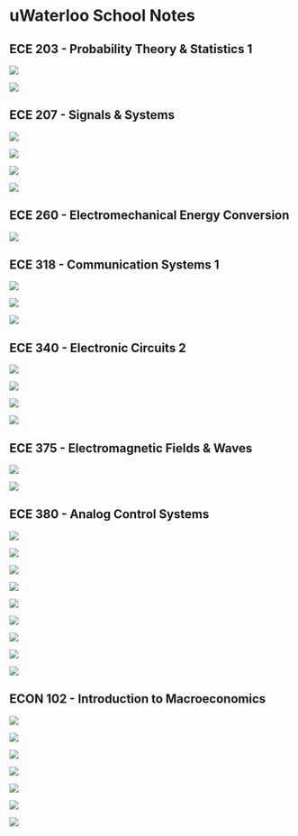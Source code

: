 # uWaterloo School Notes



## ECE 203 - Probability Theory & Statistics 1

<a href = "Probability&Statistics/Combinations&Permutations.html" target = "_blank" rel = "noopener noreferrer">![](https://img.shields.io/badge/Probability%20&%20Statistics-Combinations%20%26%20Permutations-cyan)</a>

<a href = "Probability&Statistics/Probability.html" target = "_blank" rel = "noopener noreferrer">![](https://img.shields.io/badge/Probability%20&%20Statistics-Probability-cyan)</a>



## ECE 207 -  Signals & Systems

<a href = "Signals&Systems/Energy&Power.html" target = "_blank" rel = "noopener noreferrer">![](https://img.shields.io/badge/Signals%20%26%20Systems-Energy%20&%20Power-orange)</a>

<a href = "Signals&Systems/LaplaceTransforms.html" target = "_blank" rel = "noopener noreferrer">![](https://img.shields.io/badge/Signals%20%26%20Systems-Laplace%20Transforms-orange)</a>

<a href = "Signals&Systems/FourierSeries&Transforms.html" target = "_blank" rel = "noopener noreferrer">![](https://img.shields.io/badge/Signals%20%26%20Systems-Fourier%20Series%20&%20Transforms-orange)</a>

<a href = "Signals&Systems/ZTransforms.html" target = "_blank" rel = "noopener noreferrer">![](https://img.shields.io/badge/Signals%20%26%20Systems-Z%20Transforms-orange)</a>



## ECE 260 - Electromechanical Energy Conversion

<a href = "PowerSystems/ACPower.html" target = "_blank" rel = "noopener noreferrer">![](https://img.shields.io/badge/Power%20Systems-AC%20Power-goldenrod)</a>



## ECE 318 -  Communication Systems 1

<a href = "Signals&Systems/Energy&Power.html" target = "_blank" rel = "noopener noreferrer">![](https://img.shields.io/badge/Signals%20%26%20Systems-Energy%20&%20Power-orange)</a>

<a href = "Signals&Systems/FourierSeries&Transforms.html" target = "_blank" rel = "noopener noreferrer">![](https://img.shields.io/badge/Signals%20%26%20Systems-Fourier%20Series%20&%20Transforms-orange)</a>

<a href = "AnalogCommunication/Autocorrelation&Crosscorrelation.html" target = "_blank" rel = "noopener noreferrer">![](https://img.shields.io/badge/Analog%20Communication-Autocorrelation%20&%20Crosscorrelation-pink)</a>



## ECE 340 - Electronic Circuits 2

<a href = "Circuits/BJTs.html" target = "_blank" rel = "noopener noreferrer">![](https://img.shields.io/badge/Circuits-BJTs-brightgreen)</a>

<a href = "Circuits/MOSFETs.html" target = "_blank" rel = "noopener noreferrer">![](https://img.shields.io/badge/Circuits-MOSFETs-brightgreen)</a>

<a href = "Circuits/AnalysisOfTransistorAmplifiers.html" target = "_blank" rel = "noopener noreferrer">![](https://img.shields.io/badge/Circuits-Analysis%20Of%20Transistor%20Amplifiers-brightgreen)</a>

<a href = "Circuits/IntegratedCircuitAmplifiers.html" target = "_blank" rel = "noopener noreferrer">![](https://img.shields.io/badge/Circuits-Integrated%20Circuit%20Amplifiers-brightgreen)</a>



## ECE 375 - Electromagnetic Fields & Waves

<a href = "ElectromagneticWaves/SteadyStateWaves.html" target = "_blank" rel = "noopener noreferrer">![](https://img.shields.io/badge/Electromagnetic%20Waves-Steady%20State%20Waves-yellow)</a>

<a href = "ElectromagneticWaves/MaxwellsEquations.html" target = "_blank" rel = "noopener noreferrer">![](https://img.shields.io/badge/Electromagnetic%20Waves-Maxells%20Equations-yellow)</a>



## ECE 380 -  Analog Control Systems

<a href = "Signals&Systems/LaplaceTransforms.html" target = "_blank" rel = "noopener noreferrer">![](https://img.shields.io/badge/Signals%20%26%20Systems-Laplace%20Transforms-orange)</a>

<a href = "ControlSystems/BodePlots.html" target = "_blank" rel = "noopener noreferrer">![](https://img.shields.io/badge/Control%20Systems-Bode%20Plots-blue)</a>

<a href = "ControlSystems/FirstOrderSystems.html" target = "_blank" rel = "noopener noreferrer">![](https://img.shields.io/badge/Control%20Systems-First%20Order%20Systems-blue)</a>

<a href = "ControlSystems/SecondOrderSystems.html" target = "_blank" rel = "noopener noreferrer">![](https://img.shields.io/badge/Control%20Systems-Second%20Order%20Systems-blue)</a>

<a href = "ControlSystems/Stability.html" target = "_blank" rel = "noopener noreferrer">![](https://img.shields.io/badge/Control%20Systems-Stability-blue)</a>

<a href = "ControlSystems/ReferenceTracking.html" target = "_blank" rel = "noopener noreferrer">![](https://img.shields.io/badge/Control%20Systems-Reference%20Tracking-blue)</a>

<a href = "ControlSystems/RootLocus.html" target = "_blank" rel = "noopener noreferrer">![](https://img.shields.io/badge/Control%20Systems-Root%20Locus-blue)</a>

<a href = "ControlSystems/Lead&LagCompensators.html" target = "_blank" rel = "noopener noreferrer">![](https://img.shields.io/badge/Control%20Systems-Lead%20&%20Lag%20Compensators-blue)</a>

<a href = "ControlSystems/NyquistPlots.html" target = "_blank" rel = "noopener noreferrer">![](https://img.shields.io/badge/Control%20Systems-Nyquist%20Plots-blue)</a>



## ECON 102 - Introduction to Macroeconomics

<a href = "Economics/GrowthRates.html" target = "_blank" rel = "noopener noreferrer">![](https://img.shields.io/badge/Economics-Growth%20Rates-darkred)</a>

<a href = "Economics/TimeSeriesComponents.html" target = "_blank" rel = "noopener noreferrer">![](https://img.shields.io/badge/Economics-Time%20Series%20Components-darkred)</a>

<a href = "Economics/IndexNumbers.html" target = "_blank" rel = "noopener noreferrer">![](https://img.shields.io/badge/Economics-Index%20Numbers-darkred)</a>

<a href = "Economics/RealGDP.html" target = "_blank" rel = "noopener noreferrer">![](https://img.shields.io/badge/Economics-Real%20GDP-darkred)</a>

<a href = "Economics/Inflation.html" target = "_blank" rel = "noopener noreferrer">![](https://img.shields.io/badge/Economics-Inflation-darkred)</a>

<a href = "Economics/Unemployment.html" target = "_blank" rel = "noopener noreferrer">![](https://img.shields.io/badge/Economics-Unemployment-darkred)</a>

<a href = "Economics/Inequality.html" target = "_blank" rel = "noopener noreferrer">![](https://img.shields.io/badge/Economics-Inequality-darkred)</a>
